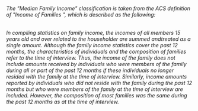 ###### The "Median Family Income" classification is taken from the ACS definition of "Income of Families ", which is described as the following:
  
  
###### In compiling statistics on family income, the incomes of all members 15 years old and over related to the householder are summed andtreated as a single amount. Although the family income statistics cover the past 12 months, the characteristics of individuals and the composition of families refer to the time of interview. Thus, the income of the family does not include amounts received by individuals who were members of the family during all or part of the past 12 months if these individuals no longer resided with the family at the time of interview. Similarly, income amounts reported by individuals who did not reside with the family during the past 12 months but who were members of the family at the time of interview are included. However, the composition of most families was the same during the past 12 months as at the time of interview.

